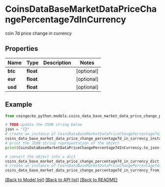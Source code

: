 # CoinsDataBaseMarketDataPriceChangePercentage7dInCurrency

coin 7d price change in currency

## Properties

Name | Type | Description | Notes
------------ | ------------- | ------------- | -------------
**btc** | **float** |  | [optional] 
**eur** | **float** |  | [optional] 
**usd** | **float** |  | [optional] 

## Example

```python
from coingecko_python.models.coins_data_base_market_data_price_change_percentage7d_in_currency import CoinsDataBaseMarketDataPriceChangePercentage7dInCurrency

# TODO update the JSON string below
json = "{}"
# create an instance of CoinsDataBaseMarketDataPriceChangePercentage7dInCurrency from a JSON string
coins_data_base_market_data_price_change_percentage7d_in_currency_instance = CoinsDataBaseMarketDataPriceChangePercentage7dInCurrency.from_json(json)
# print the JSON string representation of the object
print(CoinsDataBaseMarketDataPriceChangePercentage7dInCurrency.to_json())

# convert the object into a dict
coins_data_base_market_data_price_change_percentage7d_in_currency_dict = coins_data_base_market_data_price_change_percentage7d_in_currency_instance.to_dict()
# create an instance of CoinsDataBaseMarketDataPriceChangePercentage7dInCurrency from a dict
coins_data_base_market_data_price_change_percentage7d_in_currency_from_dict = CoinsDataBaseMarketDataPriceChangePercentage7dInCurrency.from_dict(coins_data_base_market_data_price_change_percentage7d_in_currency_dict)
```
[[Back to Model list]](../README.md#documentation-for-models) [[Back to API list]](../README.md#documentation-for-api-endpoints) [[Back to README]](../README.md)



